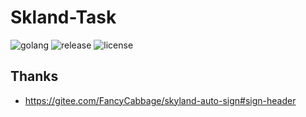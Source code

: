 # Skland-Task

![golang](https://img.shields.io/github/actions/workflow/status/starudream/skland-task/golang.yml?style=for-the-badge&logo=github&label=golang)
![release](https://img.shields.io/github/v/release/starudream/skland-task?style=for-the-badge)
![license](https://img.shields.io/github/license/starudream/skland-task?style=for-the-badge)

## Thanks

- https://gitee.com/FancyCabbage/skyland-auto-sign#sign-header
